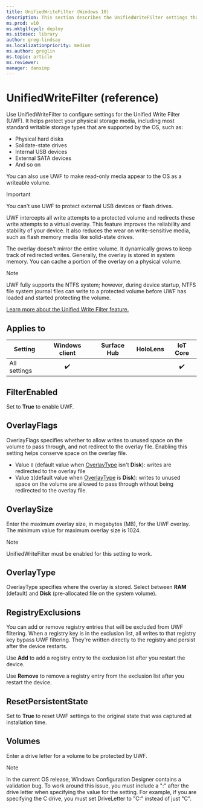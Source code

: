 ```yaml
---
title: UnifiedWriteFilter (Windows 10)
description: This section describes the UnifiedWriteFilter settings that you can configure in provisioning packages for Windows 10 using Windows Configuration Designer.
ms.prod: w10
ms.mktglfcycl: deploy
ms.sitesec: library
author: greg-lindsay
ms.localizationpriority: medium
ms.author: greglin
ms.topic: article
ms.reviewer: 
manager: dansimp
---
```


# UnifiedWriteFilter (reference)


Use UnifiedWriteFilter to configure settings for the Unified Write Filter (UWF). It helps protect your physical storage media, including most standard writable storage types that are supported by the OS, such as:

- Physical hard disks
- Solidate-state drives
- Internal USB devices
- External SATA devices
- And so on

You can also use UWF to make read-only media appear to the OS as a writeable volume.

>[!IMPORTANT]
>You can't use UWF to protect external USB devices or flash drives.

UWF intercepts all write attempts to a protected volume and redirects these write attempts to a virtual overlay. This feature improves the reliability and stability of your device. It also reduces the wear on write-sensitive media, such as flash memory media like solid-state drives.

The overlay doesn't mirror the entire volume. It dynamically grows to keep track of redirected writes. Generally, the overlay is stored in system memory. You can cache a portion of the overlay on a physical volume.

>[!NOTE]
>UWF fully supports the NTFS system; however, during device startup, NTFS file system journal files can write to a protected volume before UWF has loaded and started protecting the volume. 

[Learn more about the Unified Write Filter feature.](/windows-hardware/customize/enterprise/unified-write-filter)


## Applies to

| Setting   | Windows client | Surface Hub | HoloLens | IoT Core |
| --- | :---: | :---: | :---: | :---: |
| All settings | ✔️ |  |  |  ✔️ |

## FilterEnabled

Set to **True** to enable UWF.

## OverlayFlags

OverlayFlags specifies whether to allow writes to unused space on the volume to pass through, and not redirect to the overlay file. Enabling this setting helps conserve space on the overlay file. 

- Value `0` (default value when [OverlayType](#overlaytype) isn't **Disk**): writes are redirected to the overlay file
- Value `1`(default value when [OverlayType](#overlaytype) is  **Disk**): writes to unused space on the volume are allowed to pass through without being redirected to the overlay file.

## OverlaySize

Enter the maximum overlay size, in megabytes (MB), for the UWF overlay. The minimum value for maximum overlay size is 1024.

>[!NOTE]
>UnifiedWriteFilter must be enabled for this setting to work.

## OverlayType

OverlayType specifies where the overlay is stored. Select between **RAM** (default) and **Disk** (pre-allocated file on the system volume). 

## RegistryExclusions

You can add or remove registry entries that will be excluded from UWF filtering. When a registry key is in the exclusion list, all writes to that registry key bypass UWF filtering. They're written directly to the registry and persist after the device restarts.

Use **Add** to add a registry entry to the exclusion list after you restart the device.

Use **Remove** to remove a registry entry from the exclusion list after you restart the device.

## ResetPersistentState

Set to **True** to reset UWF settings to the original state that was captured at installation time.

## Volumes

Enter a drive letter for a volume to be protected by UWF. 

>[!NOTE]
>In the current OS release, Windows Configuration Designer contains a validation bug. To work around this issue, you must include a ":" after the drive letter when specifying the value for the setting. For example, if you are specifying the C drive, you must set DriveLetter to "C:" instead of just "C".